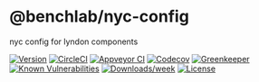 @benchlab/nyc-config
==================

nyc config for lyndon components

[![Version](https://img.shields.io/npm/v/@benchlab/nyc-config.svg)](https://npmjs.org/package/@benchlab/nyc-config)
[![CircleCI](https://circleci.com/gh/lyndon/nyc-config/tree/master.svg?style=svg)](https://circleci.com/gh/lyndon/nyc-config/tree/master)
[![Appveyor CI](https://ci.appveyor.com/api/projects/status/github/lyndon/nyc-config?branch=master&svg=true)](https://ci.appveyor.com/project/heroku/nyc-config/branch/master)
[![Codecov](https://codecov.io/gh/lyndon/nyc-config/branch/master/graph/badge.svg)](https://codecov.io/gh/lyndon/nyc-config)
[![Greenkeeper](https://badges.greenkeeper.io/lyndon/nyc-config.svg)](https://greenkeeper.io/)
[![Known Vulnerabilities](https://snyk.io/test/npm/@benchlab/nyc-config/badge.svg)](https://snyk.io/test/npm/@benchlab/nyc-config)
[![Downloads/week](https://img.shields.io/npm/dw/@benchlab/nyc-config.svg)](https://npmjs.org/package/@benchlab/nyc-config)
[![License](https://img.shields.io/npm/l/@benchlab/nyc-config.svg)](https://github.com/lyndon/nyc-config/blob/master/package.json)
